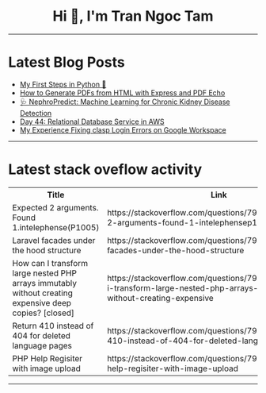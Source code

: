 <h1 align="center">Hi 👋, I'm Tran Ngoc Tam</h1>

---

# Latest Blog Posts 
<!-- BLOG-POST-LIST:START -->
- [My First Steps in Python 🚀](https://dev.to/khaoula612/my-first-steps-in-python-27ak)
- [How to Generate PDFs from HTML with Express and PDF Echo](https://dev.to/itomasi/how-to-generate-pdfs-from-html-with-express-and-pdf-echo-2dlm)
- [🩺 NephroPredict: Machine Learning for Chronic Kidney Disease Detection](https://dev.to/abubakar_shabbir/nephropredict-machine-learning-for-chronic-kidney-disease-detection-2nc8)
- [Day 44: Relational Database Service in AWS](https://dev.to/udoh_deborah_b1e484c474bf/day-44-relational-database-service-in-aws-9j5)
- [My Experience Fixing clasp Login Errors on Google Workspace](https://dev.to/yo-shi/my-experience-fixing-clasp-login-errors-on-google-workspace-3nh)
<!-- BLOG-POST-LIST:END -->

---

# Latest stack oveflow activity
<table>
  <tr><th>Title</th><th>Link</th></tr>
  <!-- STACKOVERFLOW:START --><tr><td>Expected 2 arguments. Found 1.intelephense&lpar;P1005&rpar;</td><td>https://stackoverflow.com/questions/79758264/expected-2-arguments-found-1-intelephensep1005</td></tr><tr><td>Laravel facades under the hood structure</td><td>https://stackoverflow.com/questions/79758203/laravel-facades-under-the-hood-structure</td></tr><tr><td>How can I transform large nested PHP arrays immutably without creating expensive deep copies? [closed]</td><td>https://stackoverflow.com/questions/79758075/how-can-i-transform-large-nested-php-arrays-immutably-without-creating-expensive</td></tr><tr><td>Return 410 instead of 404 for deleted language pages</td><td>https://stackoverflow.com/questions/79758064/return-410-instead-of-404-for-deleted-language-pages</td></tr><tr><td>PHP Help Regisiter with image upload</td><td>https://stackoverflow.com/questions/79757987/php-help-regisiter-with-image-upload</td></tr><!-- STACKOVERFLOW:END -->
</table>

---


